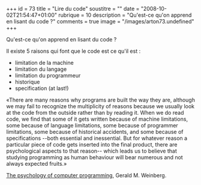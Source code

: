 +++
id = 73
title = "Lire du code"
soustitre = ""
date = "2008-10-02T21:54:47+01:00"
rubrique = 10
description = "Qu'est-ce qu'on apprend en lisant du code ?"
comments = true
image = "/images/arton73.undefined"
+++

<div class="chapo"></div>
Qu'est-ce qu'on apprend en lisant du code ?

Il existe 5 raisons qui font que le code est ce qu'il est :
- limitation de la machine
- limitation du langage
- limitation du programmeur
- historique
- specification (at last!)

«There are many reasons why programs are built the way they are, although we may fail to recognize the multiplicity of reasons because we usually look at the code from the outside rather than by reading it. When we do read code, we find that some of it gets written because of machine limitations, some because of language limitations, some because of programmer limitations, some because of historical accidents, and some because of specifications --both essential and inessential. But for whatever reason a particular piece of code gets inserted into the final product, there are psychological aspects to that reason-- which leads us to believe that studying programming as human behaviour will bear numerous and not always expected fruits.»

[The psychology of computer programming](../article_40), Gerald M. Weinberg.